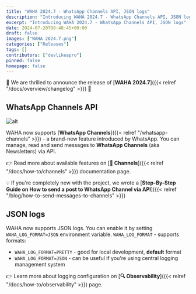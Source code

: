 ```yaml
---
title: "WAHA 2024.7 - WhatsApp Channels API, JSON logs"
description: "Introducing WAHA 2024.7 - WhatsApp Channels API, JSON logs"
excerpt: "Introducing WAHA 2024.7 - WhatsApp Channels API, JSON logs"
date: 2024-07-20T08:48:45+00:00
draft: false
images: ["WAHA 2024.7.png"]
categories: ["Releases"]
tags: []
contributors: ["devlikeapro"]
pinned: false
homepage: false
---
```


🎉 We are thrilled to announce the release of [**WAHA 2024.7**]({{< relref "/docs/overview/changelog" >}}) 🎉 


## WhatsApp Channels API
![alt](whatsapp-channels.png)

WAHA now supports [**WhatsApp Channels**]({{< relref "/whatsapp-channels" >}}) - a brand-new feature introduced by WhatsApp. 
You can manage, read and send messages to **WhatsApp Channels** (aka Newsletters) via API.

👉 Read more about available features on [**📢 Channels**]({{< relref "/docs/how-to/channels" >}}) documentation page.

💡 If you're completely new with the project, we wrote a 
[**Step-By-Step Guide on How to send a post to WhatsApp Channel via API**]({{< relref "/blog/how-to-send-messages-to-channels" >}})

## JSON logs
WAHA now supports JSON logs. You can enable it by setting `WAHA_LOG_FORMAT=JSON` environment variable.
`WAHA_LOG_FORMAT` - supports formats:
  - `WAHA_LOG_FORMAT=PRETTY` - good for local development, **default** format
  - `WAHA_LOG_FORMAT=JSON` - can be useful if you're using central logging management system

👉 Learn more about logging configuration on [**🔍 Observability**]({{< relref "/docs/how-to/observability" >}}) page.
